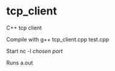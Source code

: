 # tcp_client
C++ tcp client

Compile with g++ tcp_client.cpp test.cpp

Start nc -l _chosen port_

Runs a.out
